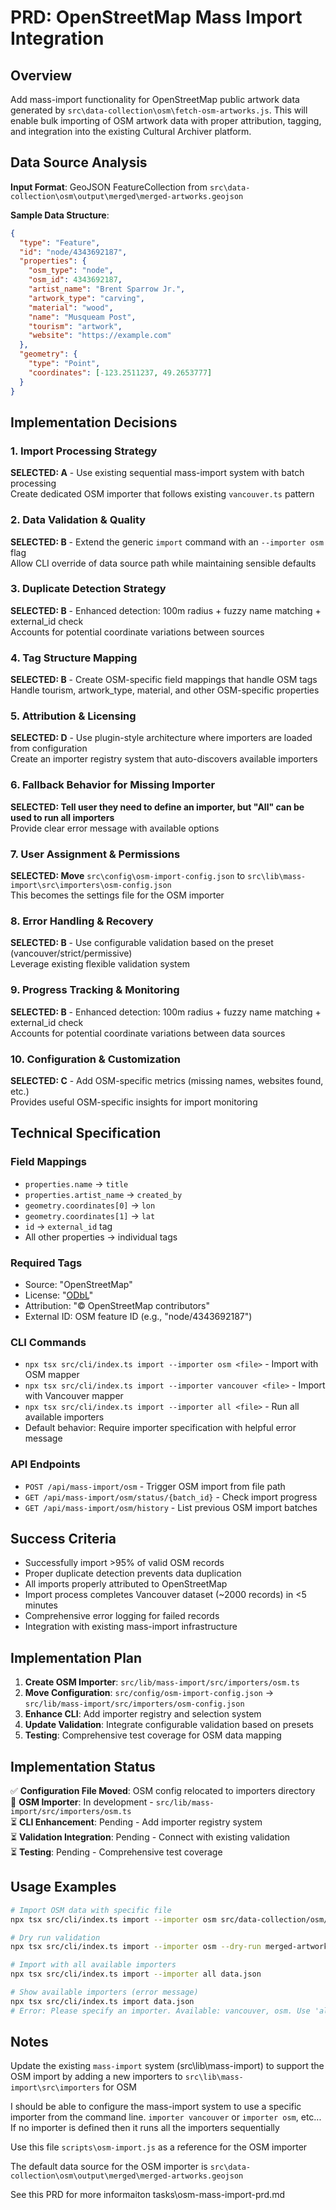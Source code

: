 # PRD: OpenStreetMap Mass Import Integration

## Overview

Add mass-import functionality for OpenStreetMap public artwork data generated by `src\data-collection\osm\fetch-osm-artworks.js`. This will enable bulk importing of OSM artwork data with proper attribution, tagging, and integration into the existing Cultural Archiver platform.

## Data Source Analysis

**Input Format**: GeoJSON FeatureCollection from `src\data-collection\osm\output\merged\merged-artworks.geojson`

**Sample Data Structure**:

```json
{
  "type": "Feature",
  "id": "node/4343692187",
  "properties": {
    "osm_type": "node",
    "osm_id": 4343692187,
    "artist_name": "Brent Sparrow Jr.",
    "artwork_type": "carving",
    "material": "wood",
    "name": "Musqueam Post",
    "tourism": "artwork",
    "website": "https://example.com"
  },
  "geometry": {
    "type": "Point",
    "coordinates": [-123.2511237, 49.2653777]
  }
}
```

## Implementation Decisions

### 1. Import Processing Strategy

**SELECTED: A** - Use existing sequential mass-import system with batch processing  
Create dedicated OSM importer that follows existing `vancouver.ts` pattern

### 2. Data Validation & Quality

**SELECTED: B** - Extend the generic `import` command with an `--importer osm` flag  
Allow CLI override of data source path while maintaining sensible defaults

### 3. Duplicate Detection Strategy

**SELECTED: B** - Enhanced detection: 100m radius + fuzzy name matching + external_id check  
Accounts for potential coordinate variations between sources

### 4. Tag Structure Mapping

**SELECTED: B** - Create OSM-specific field mappings that handle OSM tags  
Handle tourism, artwork_type, material, and other OSM-specific properties

### 5. Attribution & Licensing

**SELECTED: D** - Use plugin-style architecture where importers are loaded from configuration  
Create an importer registry system that auto-discovers available importers

### 6. Fallback Behavior for Missing Importer

**SELECTED: Tell user they need to define an importer, but "All" can be used to run all importers**  
Provide clear error message with available options

### 7. User Assignment & Permissions

**SELECTED: Move** `src\config\osm-import-config.json` to `src\lib\mass-import\src\importers\osm-config.json`  
This becomes the settings file for the OSM importer

### 8. Error Handling & Recovery

**SELECTED: B** - Use configurable validation based on the preset (vancouver/strict/permissive)  
Leverage existing flexible validation system

### 9. Progress Tracking & Monitoring

**SELECTED: B** - Enhanced detection: 100m radius + fuzzy name matching + external_id check  
Accounts for potential coordinate variations between data sources

### 10. Configuration & Customization

**SELECTED: C** - Add OSM-specific metrics (missing names, websites found, etc.)  
Provides useful OSM-specific insights for import monitoring

## Technical Specification

### Field Mappings

- `properties.name` → `title`
- `properties.artist_name` → `created_by`
- `geometry.coordinates[0]` → `lon`
- `geometry.coordinates[1]` → `lat`
- `id` → `external_id` tag
- All other properties → individual tags

### Required Tags

- Source: "OpenStreetMap"
- License: "[ODbL](https://www.openstreetmap.org/copyright)"
- Attribution: "© OpenStreetMap contributors"
- External ID: OSM feature ID (e.g., "node/4343692187")

### CLI Commands

- `npx tsx src/cli/index.ts import --importer osm <file>` - Import with OSM mapper
- `npx tsx src/cli/index.ts import --importer vancouver <file>` - Import with Vancouver mapper
- `npx tsx src/cli/index.ts import --importer all <file>` - Run all available importers
- Default behavior: Require importer specification with helpful error message

### API Endpoints

- `POST /api/mass-import/osm` - Trigger OSM import from file path
- `GET /api/mass-import/osm/status/{batch_id}` - Check import progress
- `GET /api/mass-import/osm/history` - List previous OSM import batches

## Success Criteria

- Successfully import >95% of valid OSM records
- Proper duplicate detection prevents data duplication
- All imports properly attributed to OpenStreetMap
- Import process completes Vancouver dataset (~2000 records) in <5 minutes
- Comprehensive error logging for failed records
- Integration with existing mass-import infrastructure

## Implementation Plan

1. **Create OSM Importer**: `src/lib/mass-import/src/importers/osm.ts`
2. **Move Configuration**: `src/config/osm-import-config.json` → `src/lib/mass-import/src/importers/osm-config.json`
3. **Enhance CLI**: Add importer registry and selection system
4. **Update Validation**: Integrate configurable validation based on presets
5. **Testing**: Comprehensive test coverage for OSM data mapping

## Implementation Status

✅ **Configuration File Moved**: OSM config relocated to importers directory  
🔄 **OSM Importer**: In development - `src/lib/mass-import/src/importers/osm.ts`  
⏳ **CLI Enhancement**: Pending - Add importer registry system  
⏳ **Validation Integration**: Pending - Connect with existing validation  
⏳ **Testing**: Pending - Comprehensive test coverage

## Usage Examples

```bash
# Import OSM data with specific file
npx tsx src/cli/index.ts import --importer osm src/data-collection/osm/output/merged/merged-artworks.geojson

# Dry run validation
npx tsx src/cli/index.ts import --importer osm --dry-run merged-artworks.geojson

# Import with all available importers
npx tsx src/cli/index.ts import --importer all data.json

# Show available importers (error message)
npx tsx src/cli/index.ts import data.json
# Error: Please specify an importer. Available: vancouver, osm. Use 'all' to run all importers.
```

## Notes

Update the existing `mass-import` system (src\lib\mass-import) to support the OSM import by adding a new importers to `src\lib\mass-import\src\importers` for OSM

I should be able to configure the mass-import system to use a specific importer from the command line. `importer vancouver` or `importer osm`, etc... If no importer is defined then it runs all the importers sequentially

Use this file `scripts\osm-import.js` as a reference for the OSM importer

The default data source for the OSM importer is `src\data-collection\osm\output\merged\merged-artworks.geojson`

See this PRD for more informaiton tasks\osm-mass-import-prd.md
